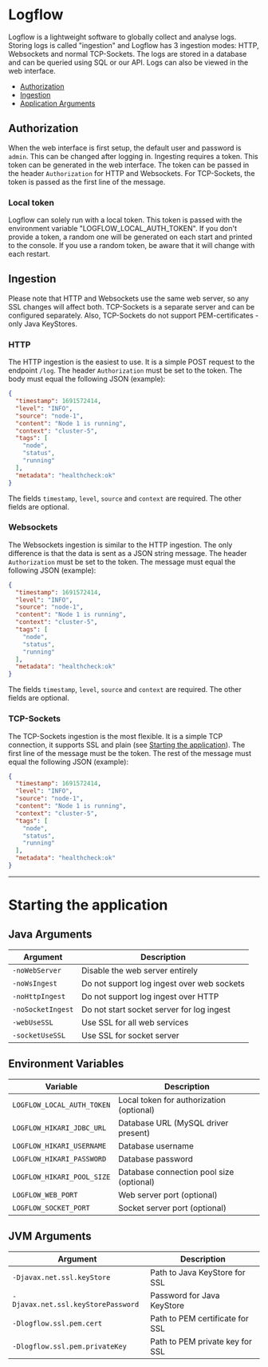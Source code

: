 # Logflow
Logflow is a lightweight software to globally collect and analyse logs. Storing logs is called "ingestion" and Logflow has 3 ingestion modes: HTTP, Websockets and normal TCP-Sockets. The logs are stored in a database and can be queried using SQL or our API. Logs can also be viewed in the web interface.

- [Authorization](#authorization)
- [Ingestion](#ingestion)
- [Application Arguments](#starting-the-application)

## Authorization
When the web interface is first setup, the default user and password is `admin`. This can be changed after logging in. Ingesting requires a token. This token can be generated in the web interface. The token can be passed in the header `Authorization` for HTTP and Websockets. For TCP-Sockets, the token is passed as the first line of the message.
### Local token
Logflow can solely run with a local token. This token is passed with the environment variable "LOGFLOW_LOCAL_AUTH_TOKEN". If you don't provide a token, a random one will be generated on each start and printed to the console. If you use a random token, be aware that it will change with each restart.

## Ingestion
Please note that HTTP and Websockets use the same web server, so any SSL changes will affect both. TCP-Sockets is a separate server and can be configured separately. Also, TCP-Sockets do not support PEM-certificates - only Java KeyStores.
### HTTP
The HTTP ingestion is the easiest to use. It is a simple POST request to the endpoint `/log`. The header `Authorization` must be set to the token. The body must equal the following JSON (example):
```json
{
  "timestamp": 1691572414,
  "level": "INFO",
  "source": "node-1",
  "content": "Node 1 is running",
  "context": "cluster-5",
  "tags": [
    "node",
    "status",
    "running"
  ],
  "metadata": "healthcheck:ok"
}
```
The fields `timestamp`, `level`, `source` and `context` are required. The other fields are optional.

### Websockets
The Websockets ingestion is similar to the HTTP ingestion. The only difference is that the data is sent as a JSON string message. The header `Authorization` must be set to the token. The message must equal the following JSON (example):
```json
{
  "timestamp": 1691572414,
  "level": "INFO",
  "source": "node-1",
  "content": "Node 1 is running",
  "context": "cluster-5",
  "tags": [
    "node",
    "status",
    "running"
  ],
  "metadata": "healthcheck:ok"
}
```
The fields `timestamp`, `level`, `source` and `context` are required. The other fields are optional.
### TCP-Sockets
The TCP-Sockets ingestion is the most flexible. It is a simple TCP connection, it supports SSL and plain (see [Starting the application](#starting-the-application)). The first line of the message must be the token. The rest of the message must equal the following JSON (example):
```json
{
  "timestamp": 1691572414,
  "level": "INFO",
  "source": "node-1",
  "content": "Node 1 is running",
  "context": "cluster-5",
  "tags": [
    "node",
    "status",
    "running"
  ],
  "metadata": "healthcheck:ok"
}
```
---
# Starting the application

## Java Arguments
| Argument              | Description                                |
|-----------------------|--------------------------------------------|
| `-noWebServer`        | Disable the web server entirely            |
| `-noWsIngest`         | Do not support log ingest over web sockets |
| `-noHttpIngest`       | Do not support log ingest over HTTP        |
| `-noSocketIngest`     | Do not start socket server for log ingest  |
| `-webUseSSL`          | Use SSL for all web services               |
| `-socketUseSSL`       | Use SSL for socket server                  |

## Environment Variables
| Variable                   | Description                              |
|----------------------------|------------------------------------------|
| `LOGFLOW_LOCAL_AUTH_TOKEN` | Local token for authorization (optional) |
| `LOGFLOW_HIKARI_JDBC_URL`  | Database URL (MySQL driver present)      |
| `LOGFLOW_HIKARI_USERNAME`  | Database username                        |
| `LOGFLOW_HIKARI_PASSWORD`  | Database password                        |
| `LOGFLOW_HIKARI_POOL_SIZE` | Database connection pool size (optional) |
| `LOGFLOW_WEB_PORT`         | Web server port (optional)               |
| `LOGFLOW_SOCKET_PORT`      | Socket server port (optional)            |

## JVM Arguments
| Argument                           | Description                                |
|------------------------------------|--------------------------------------------|
| `-Djavax.net.ssl.keyStore`         | Path to Java KeyStore for SSL |
| `-Djavax.net.ssl.keyStorePassword` | Password for Java KeyStore |
| `-Dlogflow.ssl.pem.cert`           | Path to PEM certificate for SSL |
| `-Dlogflow.ssl.pem.privateKey`     | Path to PEM private key for SSL |